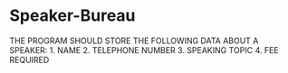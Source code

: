 # Speaker-Bureau
THE PROGRAM SHOULD STORE THE FOLLOWING DATA ABOUT A SPEAKER:  1. NAME  2. TELEPHONE NUMBER  3. SPEAKING TOPIC  4. FEE REQUIRED
